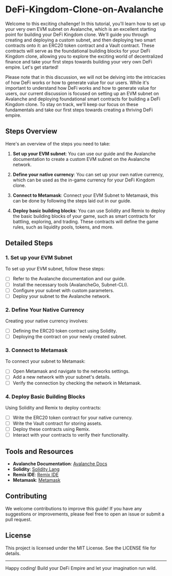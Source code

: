 # DeFi-Kingdom-Clone-on-Avalanche

Welcome to this exciting challenge! In this tutorial, you'll learn how to set up your very own EVM subnet on Avalanche, which is an excellent starting point for building your DeFi Kingdom clone. We'll guide you through creating and deploying a custom subnet, and then deploying two smart contracts onto it: an ERC20 token contract and a Vault contract. These contracts will serve as the foundational building blocks for your DeFi Kingdom clone, allowing you to explore the exciting world of decentralized finance and take your first steps towards building your very own DeFi empire. Let's get started!

Please note that in this discussion, we will not be delving into the intricacies of how DeFi works or how to generate value for our users. While it's important to understand how DeFi works and how to generate value for users, our current discussion is focused on setting up an EVM subnet on Avalanche and deploying foundational smart contracts for building a DeFi Kingdom clone. To stay on track, we'll keep our focus on these fundamentals and take our first steps towards creating a thriving DeFi empire.

## Steps Overview

Here's an overview of the steps you need to take:

1. **Set up your EVM subnet**: You can use our guide and the Avalanche documentation to create a custom EVM subnet on the Avalanche network.

2. **Define your native currency**: You can set up your own native currency, which can be used as the in-game currency for your DeFi Kingdom clone.

3. **Connect to Metamask**: Connect your EVM Subnet to Metamask, this can be done by following the steps laid out in our guide.

4. **Deploy basic building blocks**: You can use Solidity and Remix to deploy the basic building blocks of your game, such as smart contracts for battling, exploring, and trading. These contracts will define the game rules, such as liquidity pools, tokens, and more.

## Detailed Steps

### 1. Set up your EVM Subnet

To set up your EVM subnet, follow these steps:

- [ ] Refer to the Avalanche documentation and our guide.
- [ ] Install the necessary tools (AvalancheGo, Subnet-CLI).
- [ ] Configure your subnet with custom parameters.
- [ ] Deploy your subnet to the Avalanche network.

### 2. Define Your Native Currency

Creating your native currency involves:

- [ ] Defining the ERC20 token contract using Solidity.
- [ ] Deploying the contract on your newly created subnet.

### 3. Connect to Metamask

To connect your subnet to Metamask:

- [ ] Open Metamask and navigate to the networks settings.
- [ ] Add a new network with your subnet's details.
- [ ] Verify the connection by checking the network in Metamask.

### 4. Deploy Basic Building Blocks

Using Solidity and Remix to deploy contracts:

- [ ] Write the ERC20 token contract for your native currency.
- [ ] Write the Vault contract for storing assets.
- [ ] Deploy these contracts using Remix.
- [ ] Interact with your contracts to verify their functionality.

## Tools and Resources

- **Avalanche Documentation**: [Avalanche Docs](https://docs.avax.network/)
- **Solidity**: [Solidity Lang](https://docs.soliditylang.org/)
- **Remix IDE**: [Remix IDE](https://remix.ethereum.org/)
- **Metamask**: [Metamask](https://metamask.io/)

## Contributing

We welcome contributions to improve this guide! If you have any suggestions or improvements, please feel free to open an issue or submit a pull request.

## License

This project is licensed under the MIT License. See the LICENSE file for details.

---

Happy coding! Build your DeFi Empire and let your imagination run wild.
